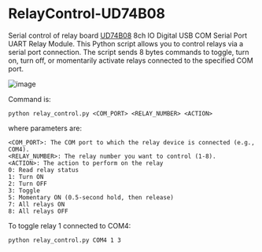 # RelayControl-UD74B08
Serial control of relay board [UD74B08](https://eletechsups.com/others-c-2_3_24/ud74b08-dc-24v-8ch-io-digital-collector-usb-com-serial-port-uart-relay-module-p-1045.html) 8ch IO Digital USB COM Serial Port UART Relay Module.
This Python script allows you to control relays via a serial port connection. The script sends 8 bytes commands to toggle, turn on, turn off, or momentarily activate relays connected to the specified COM port.

![image](https://github.com/user-attachments/assets/77013d49-43e4-4aae-b7c6-066d80173c6c)

Command is:
```
python relay_control.py <COM_PORT> <RELAY_NUMBER> <ACTION>
```

where parameters are:
```
<COM_PORT>: The COM port to which the relay device is connected (e.g., COM4).
<RELAY_NUMBER>: The relay number you want to control (1-8).
<ACTION>: The action to perform on the relay
0: Read relay status
1: Turn ON
2: Turn OFF
3: Toggle
5: Momentary ON (0.5-second hold, then release)
7: All relays ON
8: All relays OFF
```

To toggle relay 1 connected to COM4:
```
python relay_control.py COM4 1 3
```


